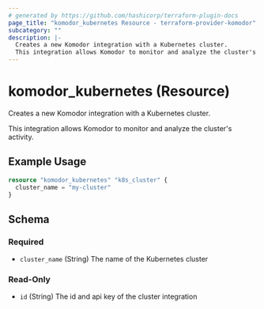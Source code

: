 ```yaml
---
# generated by https://github.com/hashicorp/terraform-plugin-docs
page_title: "komodor_kubernetes Resource - terraform-provider-komodor"
subcategory: ""
description: |-
  Creates a new Komodor integration with a Kubernetes cluster.
  This integration allows Komodor to monitor and analyze the cluster's activity.
---
```


# komodor_kubernetes (Resource)

Creates a new Komodor integration with a Kubernetes cluster.

This integration allows Komodor to monitor and analyze the cluster's activity.

## Example Usage

```terraform
resource "komodor_kubernetes" "k8s_cluster" {
  cluster_name = "my-cluster"
}
```

<!-- schema generated by tfplugindocs -->
## Schema

### Required

- `cluster_name` (String) The name of the Kubernetes cluster

### Read-Only

- `id` (String) The id and api key of the cluster integration
